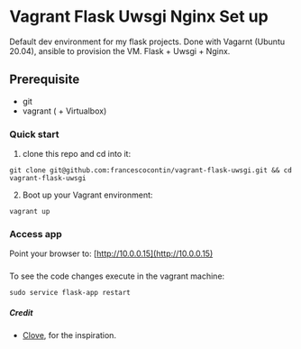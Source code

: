 # Vagrant Flask Uwsgi Nginx Set up

Default dev environment for my flask projects. Done with Vagarnt (Ubuntu 20.04), ansible to provision the VM. Flask + Uwsgi + Nginx.


## Prerequisite

- git 
- vagrant ( + Virtualbox)

### Quick start
1. clone this repo and cd into it: 
 ```
 git clone git@github.com:francescocontin/vagrant-flask-uwsgi.git && cd vagrant-flask-uwsgi
 ```
2. Boot up your Vagrant environment:
```
vagrant up
```
### Access app
Point your browser to: [http://10.0.0.15](http://10.0.0.15)

###
To see the code changes execute in the vagrant machine:
```
sudo service flask-app restart
```

##### Credit
* [Clove](https://github.com/clovisphere/simple-flask-vagrant-setup#flask-vagrant-setup), for the inspiration.
